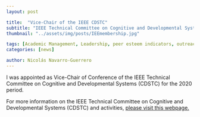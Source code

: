 ```yaml
---
layout: post

title:  "Vice-Chair of the IEEE CDSTC"
subtitle: "IEEE Technical Committee on Cognitive and Developmental Systems (CDSTC)"
thumbnail: "../assets/img/posts/IEEmembership.jpg"

tags: [Academic Management, Leadership, peer esteem indicators, outreach]
categories: [news]

author: Nicolás Navarro-Guerrero
---
```


I was appointed as Vice-Chair of Conference of the IEEE Technical Committee on Cognitive and Developmental Systems (CDSTC) for the 2020 period. 

For more information on the IEEE Technical Committee on Cognitive and Developmental Systems (CDSTC) and activities, <a href="https://cis.ieee.org/activities/technical-activities/cognitive-and-developmental-systems-technical-committee" target="_blank">please visit this webpage.</a>

<!--more-->


